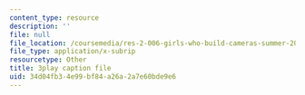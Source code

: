 ```yaml
---
content_type: resource
description: ''
file: null
file_location: /coursemedia/res-2-006-girls-who-build-cameras-summer-2016/34d04fb34e99bf84a26a2a7e60bde9e6_tJj6YN8peXU.srt
file_type: application/x-subrip
resourcetype: Other
title: 3play caption file
uid: 34d04fb3-4e99-bf84-a26a-2a7e60bde9e6
---
```

